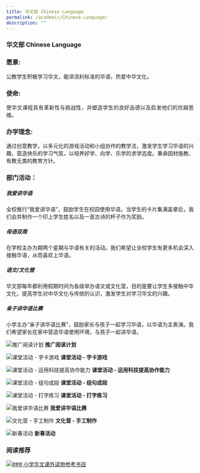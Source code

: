 ```yaml
---
title: 华文部 Chinese Language
permalink: /academic/Chinese-Language/
description: ""
---
```




### 华文部 Chinese Language
<style>
p {text-align: justify;}
</style>
### 愿景:
公教学生积极学习华文，能讲流利标准的华语，热爱中华文化。
### 使命:
使华文课程具有革新性与挑战性，并塑造学生的良好品德以及启发他们的优越思维。
### 办学理念:
通过创意教学，以多元化的游戏活动和小组协作的教学法，激发学生学习华语的兴趣，营造快乐的学习气氛，以培养好学、向学、乐学的求学态度。秉承因材施教、有教无类的教育方针。
### 部门活动：
##### 我爱讲华语
全校推行“我爱讲华语”，鼓励学生在校园使用华语。当学生的卡片集满盖章后，我们会并制作一个印上学生姓名以及一首古诗的杯子作为奖励。
##### 母语双周
在学校主办为期两个星期与华语有关的活动。我们希望让全校学生有更多机会深入接触华语，从而喜欢上华语。
##### 语文/文化营
华文部每年都利用假期时间为各级举办语文或文化营，目的是要让学生多接触中华文化，提高学生对中华文化与传统的认识，激发学生对学习华文的兴趣。
##### 亲子讲华语比赛
小学主办“亲子讲华语比赛”，鼓励家长与孩子一起学习华语，以华语为主表演。我们希望家长在家中营造华语使用环境，与孩子一起讲华语。

![推广阅读计划](/images/Primary/推广阅读计划.jpg)
**推广阅读计划**

![课堂活动 - 字卡游戏](/images/Primary/课堂活动%20-%20字卡游戏.jpg)
**课堂活动 - 字卡游戏**

![课堂活动 - 运用科技提高协作能力](/images/Primary/课堂活动%20-%20运用科技提高协作能力.jpg)
**课堂活动 - 运用科技提高协作能力**

![课堂活动 - 组句成段](/images/Pimary/课堂活动%20-%20组句成段.jpg)
**课堂活动 - 组句成段**

![课堂活动 - 打字练习](/images/Prmary/课堂活动%20-%20打字练习.jpg)
**课堂活动 - 打字练习**

![我爱讲华语比赛](/mages/Primary/我爱讲华语比赛.jpg)
**我爱讲华语比赛**

![文化营 - 手工制作](/images/Primary/文化营%20-%20手工制作.jpg)
**文化营 - 手工制作**

![新春活动](/images/Primary/新春活动.jpg)
**新春活动**

### 阅读推荐
[![### 小学华文课外读物参考书目](/images/Primary/Chinese%20Language%20Services%20华文.jpg)](https://childrenandteens.nlb.gov.sg/chinese-language)